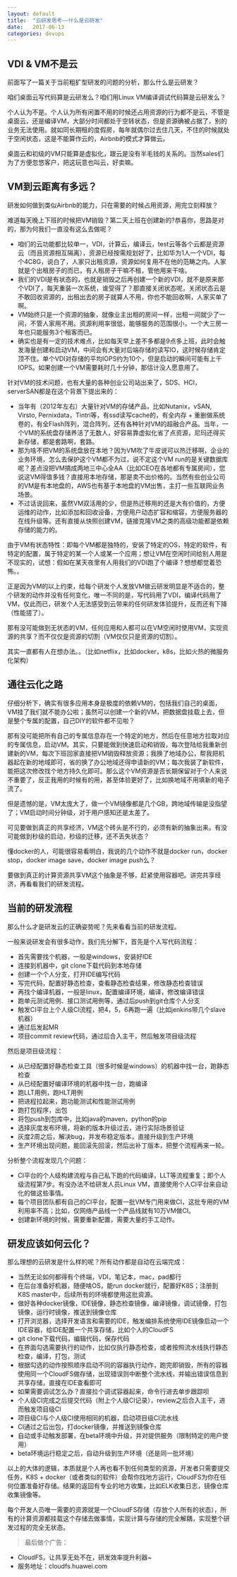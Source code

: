 ```yaml
---
layout: default
title:  "云研发思考——什么是云研发"
date:   2017-06-13
categories: devops
---
```


## VDI & VM不是云

前面写了一篇关于当前粗犷型研发的问题的分析，那么什么是云研发？

咱们桌面云写代码算是云研发么？咱们用Linux VM编译调试代码算是云研发么？

个人认为不是。个人认为所有闲置不用的时候还占用资源的行为都不是云，不管是桌面云，还是编译VM，大部分时间都处于空转状态，但是资源确被占据了，别的业务无法使用。就如同长期租的度假房，每年就偶尔过去住几天，不住的时候就处于空闲状态，这是不能算作云的，Airbnb的模式才算做云。

桌面云和初级的VM只能算是虚拟化，跟云是没有半毛钱的关系的。当然sales们为了方便忽悠客户，把这玩意也叫云，好卖嘛。

## VM到云距离有多远？

研发如何做到类似Airbnb的能力，只在需要的时候占用资源，用完立刻释放？

难道每天晚上下班的时候把VM销毁？第二天上班在创建新的?恭喜你，思路是对的，那为何我们一直没有这么去做呢？

- 咱们的云功能都比较单一，VDI，计算云，编译云，test云等各个云都是资源云（而且资源相互隔离），资源已经按需规划好了，比如华为1人一个VDI，每个4C8G，说白了，人家只出租资源，资源如何复用不在他的范畴之内。人家就是个出租房子的而已，有人租房子干嘛不租，管他用来干啥。
- 我们的VDI是有状态的，也就是销毁之后再创建一个新的VDI，就不是原来那个VDI了，每天重装一次系统，谁受得了？那直接关闭状态呢，关闭状态云是不敢回收资源的，出租出去的房子就算人不用，你也不能回收啊，人家买单了啊。
- VM始终只是一个资源的抽象，就像业主出租的房间一样，出租一间就少了一间，不管人家用不用。资源利用率很低，能够服务的范围很小，一个大三房一年也只能服务3个租客而已。
- 确实也是有一定的技术难点，比如每天早上差不多都是9点多上班，此时会触发海量创建和启动VM，中间会有大量对后端存储的读写IO，这时候存储肯定顶不住。单个VDI对存储的平均IOPS约为10个，但是启动的瞬间可能有上千IOPS。如果创建一个VM需要耗时几十分钟，那估计没人愿意用了。

针对VM的技术问题，也有大量的各种创业公司站出来了，SDS、HCI，serverSAN都是在这个背景下提出来的：

- 当年有（2012年左右）大量针对VM的存储产品，比如Nutanix，vSAN, Virsto, Pernixdata，Tintri等，有ssd读写cache的，有全内存 + 重删做系统卷的，有全Flash阵列，混合阵列，还有各种针对VM的超融合产品。当年，一个VM的系统盘存储养活了无数人，好容易靠虚拟化省了点资源，尼玛还得买新存储，都是套路啊，套路。
- 那为啥不把VM的系统盘放在本地？因为VM吹了牛皮说可以热迁移啊，企业的业务环境，怎么去保护这个VM都不为过，说不定这个VM run的是关键数据库呢？差点没把VM搞成两地三中心全AA（比如CEO在各地都有专属房间），您说这VM得值多钱？直接用本地存储，那是卖不出价格的。当然有些创业公司的VM是有本地盘的，AWS也有基于本地盘的VM出售，主打一些互联网业务场景。
- 不过话说回来，虽然VM双活用的少，但是热迁移用的还是大有价值的，方便运维的动作，比如添加和回收设备，方便用户动态扩容和缩容，方便服务器的在线升级等。还有直接从快照创建VM，链接克隆VM之类的高级功能都是依赖存储的能力的。

由于VM有状态特性：即每个VM都是独特的，安装了特定的OS，特定的软件，有特定的配置，属于特定的某一个人或某一个应用；想让VM在空闲时间给别人用是不现实的，试想：假如在某天夜里有人用我们的VDI跑了个编译？想想都觉着恐怖。。

正是因为VM的以上约束，给每个研发个人发放VM做云研发明显是不适合的，整个研发的动作并没有任何变化，唯一不同的是，写代码用了VDI，编译代码用了VM，仅此而已，研发个人无法感受到云带来的任何研发体验提升，反而还有下降（性能搓了）。

那有没可能做到无状态的VM，任何应用和人都可以在VM空闲时使用VM，实现资源的共享？而不仅仅是资源的切割（VM仅仅只是资源的切割）。

其实一直都有人在想办法。。（比如netflix，比如docker，k8s，比如火热的微服务化架构）

## 通往云化之路

仔细分析下，确实有很多应用本身是极度的依赖VM的，包括我们自己的桌面，VM挂了我们就不能办公啦；虽然可以创建一个新的VM，把数据盘挂载上去，但是整个专属的配置，自己DIY的软件都不见啦？

那有没可能把所有自己的专属信息存在一个特定的地方，然后在任意地方拉取对应的专属信息，启动VM。其实，只要能做到快速启动和销毁，每次登陆给我重新创建新的VM，每次下班回家直接把VM销毁释放资源；我换了地域办公，帮我把机器起在新的地域即可，省的换了办公地域还得申请新的VM；每次我装了新软件，能把这次修改找个地方持久化即可。那么这个VM资源是否长期保留对于个人来说不重要了，反正我用的时候有的用，甚至体验更好了，比如换地域不用填新的电子流了。

但是遗憾的是，VM太庞大了，做一个VM镜像都是几个GB，跨地域传输是没指望了；VM启动时间分钟级，对于用户感知还是太差了。

可见要做到真正的共享经济，VM这个砖头是不行的，必须有新的抽象出来。有没可能做到秒级的启动，秒级的迁移，还不丢失状态？

懂docker的人，可能很容易看明白，我说的几个动作不就是docker run，docker stop，docker image save，docker image push么？

要做到真正的计算资源共享VM这个抽象是不够，赶紧使用容器吧。讲完共享经济，再看看我们的研发流程。

## 当前的研发流程

那么什么才是研发云的正确姿势呢？先来看看当前的研发流程。

一般来说研发会有很多动作，我们先分解下，首先是个人写代码流程：

- 首先需要找个机器，一般是windows，安装好IDE
- 连接到机器中，git clone下载代码到本地存储
- 创建一个个人分支，打开IDE编写代码
- 写完代码，配置好静态检查，查看静态检查结果，修改静态检查错误
- 再找个编译机器，一般是linux，配置编译环境，编译，修改编译错误
- 跑单元测试用例、接口测试用例等，通过后push到git仓库个人分支
- 触发CI平台上个人级CI流程，把4，5，6再跑一遍（比如jenkins带几个slave机器）
- 通过后发起MR
- 项目commit review代码，通过后合入主干，然后触发项目级流程

然后是项目级流程：

- 从已经配置好静态检查工具（很多时候是windows）的机器中找一台，跑静态检查
- 从已经配置好编译环境的机器中找一台，跑编译
- 跑LLT用例，跑HLT用例
- 把进程拉起来，跑功能测试和性能测试用例
- 跑打包程序，出包
- 将包push到包库中，比如java的maven，python的pip
- 选择灰度发布环境，将新的版本升级过去，进行实际场景验证
- 灰度2周之后，解决bug，并发布稳定版本，直接升级到生产环境
- 生产环境出现问题，能回滚先回滚，然后出补丁版本，把整个流程再来一轮。

分析整个流程发现几个问题：

- CI平台的个人级构建流程与自己私下跑的代码编译，LLT等流程重复；即个人级流程第7步。有没办法不给研发人员Linux VM，直接使用个人CI平台来自动化的做这些事情。
- 每个项目团队都有自己的CI平台，配置一批VM专门用来做CI，这批专用的VM利用率不高；比如，仅网络产品线一个产品线就有10万VM做CI。
- 创建新环境的时候，需要重新配置，需要大量的手工动作。

## 研发应该如何云化？

那么理想的云研发是什么样的呢？所有动作都是自动在云端完成：

- 当然无论如何都得有个终端，VDI，笔记本，mac，pad都行
- 在后台准备好机器，随便啥OS，能run docker就行，配置好K8S；注册到K8S master中，后续所有的环境都使用这批资源。
- 做好各种docker镜像，IDE镜像，静态检查镜像，编译镜像，调试镜像，打包镜像，运行时镜像，推送到镜像仓库
- 打开浏览器，选择开发语言和需要的IDE，触发编排系统使用IDE镜像启动一个IDE容器，给IDE配置一个共享存储，比如个人的CloudFS
- git clone下载代码，编辑代码，保存代码
- 在界面勾选需要执行的动作，比如仅执行静态检查，或者按照流水线执行静态检查，编译，打包，测试
- 根据勾选的动作按照顺序启动不同的容器执行动作，跑完即销毁，所有的容器使用同一个CloudFS做存储，出现错误则中断整个流水线，并输出错误信息到共享存储，直接在IDE查看即可
- 如果需要调试怎么办？直接拉个调试容器起来，命令行进去单步跟踪呗
- 个人级CI完成之后提交代码（附上个人级CI记录），review之后合入主干，进而触发项目级CI
- 项目级CI与个人级CI使用相同的机器，启动项目级CI流水线
- CI通过之后出包，打docker镜像，并推送到镜像仓库
- 自动或手动触发部署，在beta环境中升级，并对提供服务（限制特定的用户使用）
- beta环境运行稳定之后，自动升级到生产环境（还是同一批环境）

以上的大体的逻辑，本质就是个人再也看不到任何类型的资源，开发者只需要提交任务，K8S + docker（或者类似的软件）会帮你找地方运行，CloudFS为你在任何位置准备好存储。结果的返回有专业的地方收集，比如ELK收集日志，镜像仓库收集镜像等。

每个开发人员唯一需要的资源就是一个CloudFS存储（存放个人所有的状态），所有的计算资源都挂载这个存储去做事情，实现计算与存储的完全解耦，实现整个研发过程的完全无状态。

>最后做个广告：
>
- CloudFS，让共享无处不在，研发效率提升利器~
- 服务地址：cloudfs.huawei.com
